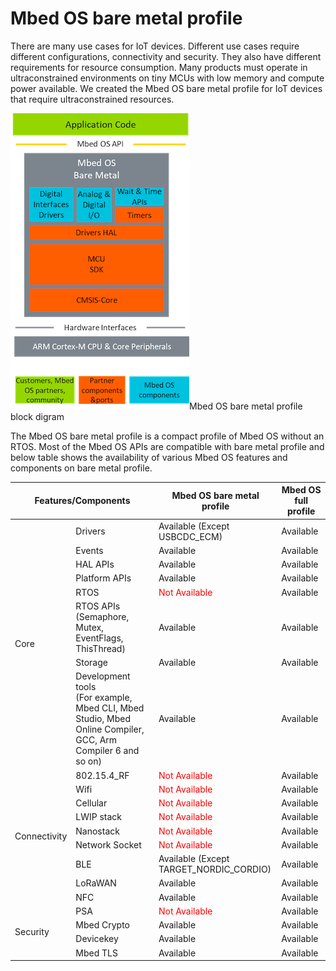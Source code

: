 # Mbed OS bare metal profile

There are many use cases for IoT devices. Different use cases require different configurations, connectivity and security. They also have different requirements for resource consumption. Many products must operate in ultraconstrained environments on tiny MCUs with low memory and compute power available. We created the Mbed OS bare metal profile for IoT devices that require ultraconstrained resources.

<span class="images">![Mbed OS bare metal profile block diagram](../../images/bare_metal_block_diagram.png)<span>Mbed OS bare metal profile block digram</span></span>

The Mbed OS bare metal profile is a compact profile of Mbed OS without an RTOS. Most of the Mbed OS APIs are compatible with bare metal profile and below table shows the availability of various Mbed OS features and components on bare metal profile.

<table>
    <thead>
        <tr>
            <th colspan="2">Features/Components</th>
            <th>Mbed OS bare metal profile</th>
            <th> Mbed OS full profile</th>
        </tr>
    </thead>
    <tbody>
        <tr>
            <td rowspan="8">Core</td>
            <td >Drivers</td>
            <td>Available (Except USBCDC_ECM)</td>
            <td>Available</td>
        </tr>
        <tr>        
            <td >Events</td>
            <td>Available</span></td>
            <td>Available</td>
        </tr>
        <tr>        
            <td >HAL APIs</td>
            <td>Available</span></td>
            <td>Available</td>
        </tr>
        <tr>        
            <td >Platform APIs</td>
            <td>Available</span></td>
            <td>Available</td>
        </tr>
        <tr>        
            <td >RTOS</td>
            <td><span style="color:red">Not Available</span></span></td>
            <td>Available</td>
        </tr>  
                <tr>        
            <td >RTOS APIs <br> (Semaphore, Mutex, EventFlags, ThisThread)</td>
            <td>Available</td>
            <td>Available</td>
        </tr> 
        <tr>        
            <td >Storage</td>
            <td>Available</td>
            <td>Available</td>
        </tr> 
        <tr>        
            <td >Development tools<br> (For example, Mbed CLI, Mbed Studio, Mbed Online Compiler, GCC, Arm Compiler 6 and so on)</td>
            <td>Available</td>
            <td>Available</td>
        </tr>      
        <tr>
            <td rowspan="9">Connectivity</td>
            <td >802.15.4_RF</td>
            <td><span style="color:red">Not Available</span></td>
            <td>Available</td>
        </tr>
        <tr>
            <td>Wifi</td>
            <td><span style="color:red">Not Available</span></td>
            <td>Available</td>
        </tr>
        <tr>
            <td>Cellular</td>
            <td><span style="color:red">Not Available</span></td>
            <td>Available</td>
        </tr>
        <tr>
            <td>LWIP stack</td>
            <td><span style="color:red">Not Available</span></td>
            <td>Available</td>
        </tr>
        <tr>
            <td>Nanostack</td>
            <td><span style="color:red">Not Available</span></td>
            <td>Available</td>
        </tr>
        <tr>
            <td>Network Socket</td>
            <td><span style="color:red">Not Available</span></td>
            <td>Available</td>
        </tr>
        </tr>
        <tr>
            <td>BLE</td>
            <td>Available (Except<br> TARGET_NORDIC_CORDIO)</td>
            <td>Available</td>
        </tr>    
        <tr>
            <td>LoRaWAN</td>
            <td>Available</td>
            <td>Available</td>
        </tr>  
        <tr>
            <td>NFC</td>
            <td>Available</td>
            <td>Available</td>
        </tr>
        <tr>
            <td rowspan="4">Security</td>
            <td>PSA</td>
            <td><span style="color:red">Not Available</span></td>
            <td>Available</td>
        </tr>
        <tr>
            <td>Mbed Crypto</td>
            <td>Available</td>
            <td>Available</td>
        </tr> 
        <tr>
            <td>Devicekey</td>
            <td>Available</td>
            <td>Available</td>
        </tr>  
        <tr>
            <td>Mbed TLS</td>
            <td>Available</td>
            <td>Available</td>
        </tr>
    </tbody>
</table>
